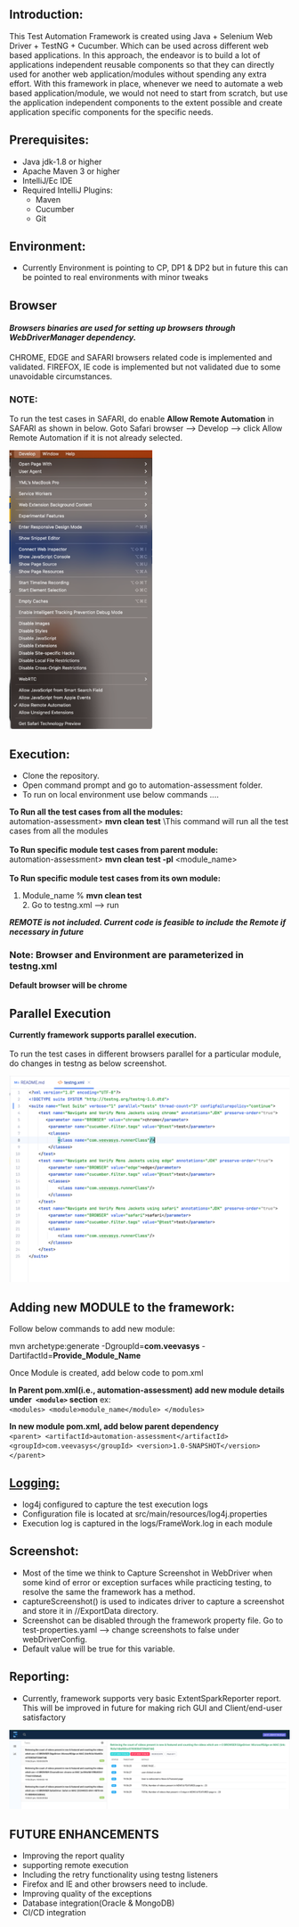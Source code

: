 Introduction: 
---------------


This Test Automation Framework is created using Java + Selenium Web Driver + TestNG + Cucumber. Which can be used across different web based applications. In this approach, the endeavor is to build a lot of applications independent reusable components so that they can directly used for another web application/modules without spending any extra effort. With this framework in place, whenever we need to automate a web based application/module, we would not need to start from scratch, but use the application independent components to the extent possible and create application specific components for the specific needs. 

Prerequisites:
---------------
* Java jdk-1.8 or higher
* Apache Maven 3 or higher
* IntelliJ/Ec IDE
* Required IntelliJ Plugins:
    * Maven
    * Cucumber
    * Git

Environment:
---------------
* 	Currently Environment is pointing to CP, DP1 & DP2 but in future this can be pointed to real environments with minor tweaks

## Browser

#### **_Browsers binaries are used for setting up browsers through WebDriverManager dependency._**

CHROME, EDGE and SAFARI browsers related code is implemented and validated.
FIREFOX, IE code is implemented but not validated due to some unavoidable circumstances.

### **NOTE**: 
To run the test cases in SAFARI, do enable **Allow Remote Automation** in SAFARI as shown in below.
Goto Safari browser --> Develop --> click Allow Remote Automation if it is not already selected.

![img.png](img.png)

Execution:
---------------
*	Clone the repository.
*	Open command prompt and go to automation-assessment folder.
*	To run on local environment use below commands ....

<B>To Run all the test cases from all the modules:</B><br>
automation-assessment> <B>mvn clean test</B> \\This command will run all the test cases from all the modules<br>
<br><B>To Run specific module test cases from parent module:</B><br>
automation-assessment> <B>mvn clean test -pl</B> <module_name><br>
<br><B>To Run specific module test cases from its own module:</B><br>
1. Module_name % <B>mvn clean test</B>
<br>2. Go to testng.xml --> run

<B><I>REMOTE is not included. Current code is feasible to include the Remote if necessary in future</B></I>

### **Note:** Browser and Environment are parameterized in testng.xml

**Default browser will be chrome** 

## Parallel Execution
**Currently framework supports parallel execution.</br>**
<br>To run the test cases in different browsers parallel for a particular module, do changes in testng as below screenshot.

![img_1.png](img_1.png)

## Adding new MODULE to the framework:

Follow below commands to add new module:

mvn archetype:generate -DgroupId=**com.veevasys** -DartifactId=**Provide_Module_Name**

Once Module is created, add below code to pom.xml

**In Parent pom.xml(i.e., automation-assessment) add new module details under` <module>` section**
ex:
<br>`<modules>
  <module>module_name</module>
</modules>`

**In new module pom.xml, add below parent dependency**<br>
`<parent>
<artifactId>automation-assessment</artifactId>
<groupId>com.veevasys</groupId>
<version>1.0-SNAPSHOT</version>
</parent>`



<p><a href="https://github.com/shirishk/Java-Selenium-TestNG-Automation-Framework/wiki/Logging"><h2>Logging:</h2></a></p>

*	log4j configured to capture the test execution logs
*	Configuration file is located at src/main/resources/log4j.properties
*	Execution log is captured in the logs/FrameWork.log in each module


Screenshot:
---------------
*	Most of the time we think to Capture Screenshot in WebDriver when some kind of error or exception surfaces while practicing testing, to resolve the same the framework has a method.
*	captureScreenshot() is used to indicates driver to capture a screenshot and store it in //ExportData directory.
*   Screenshot can be disabled through the framework property file. Go to test-properties.yaml --> change screenshots to false under webDriverConfig.
*   Default value will be true for this variable.

Reporting:
---------------
*  Currently, framework supports very basic ExtentSparkReporter report. This will be improved in future for making rich GUI and Client/end-user satisfactory

![img_2.png](img_2.png)

## FUTURE ENHANCEMENTS
* Improving the report quality
* supporting remote execution
* Including the retry functionality using testng listeners
* Firefox and IE and other browsers need to include.
* Improving quality of the exceptions
* Database integration(Oracle & MongoDB)
* CI/CD integration